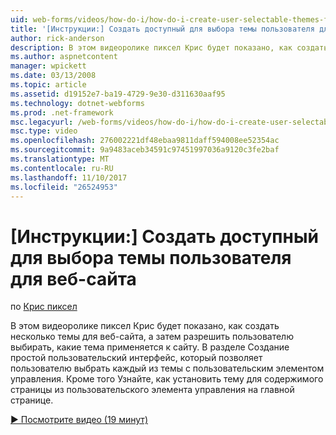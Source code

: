 ```yaml
---
uid: web-forms/videos/how-do-i/how-do-i-create-user-selectable-themes-for-a-web-site
title: '[Инструкции:] Создать доступный для выбора темы пользователя для веб-сайта | Документы Microsoft'
author: rick-anderson
description: В этом видеоролике пиксел Крис будет показано, как создать несколько темы для веб-сайта, а затем разрешить пользователю выбирать, какие тема применяется к сайту. В разделе как...
ms.author: aspnetcontent
manager: wpickett
ms.date: 03/13/2008
ms.topic: article
ms.assetid: d19152e7-ba19-4729-9e30-d311630aaf95
ms.technology: dotnet-webforms
ms.prod: .net-framework
msc.legacyurl: /web-forms/videos/how-do-i/how-do-i-create-user-selectable-themes-for-a-web-site
msc.type: video
ms.openlocfilehash: 276002221df48ebaa9811daff594008ee52354ac
ms.sourcegitcommit: 9a9483aceb34591c97451997036a9120c3fe2baf
ms.translationtype: MT
ms.contentlocale: ru-RU
ms.lasthandoff: 11/10/2017
ms.locfileid: "26524953"
---
```

<a name="how-do-i-create-user-selectable-themes-for-a-web-site"></a>[Инструкции:] Создать доступный для выбора темы пользователя для веб-сайта
====================
по [Крис пиксел](https://twitter.com/chrispels)

В этом видеоролике пиксел Крис будет показано, как создать несколько темы для веб-сайта, а затем разрешить пользователю выбирать, какие тема применяется к сайту. В разделе Создание простой пользовательский интерфейс, который позволяет пользователю выбрать каждый из темы с пользовательским элементом управления. Кроме того Узнайте, как установить тему для содержимого страницы из пользовательского элемента управления на главной странице.

[&#9654; Посмотрите видео (19 минут)](https://channel9.msdn.com/Blogs/ASP-NET-Site-Videos/how-do-i-create-user-selectable-themes-for-a-web-site)
